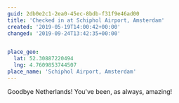 ```yaml
---
guid: 2db0e2c1-2ea0-45ec-8bdb-f31f9e46ad00
title: 'Checked in at Schiphol Airport, Amsterdam'
created: '2019-05-19T14:00:42+00:00'
changed: '2019-09-24T13:42:35+00:00'


place_geo:
  lat: 52.30887220494
  lng: 4.7609853744507
place_name: 'Schiphol Airport, Amsterdam'
---
```


Goodbye Netherlands! You've been, as always, amazing! 
